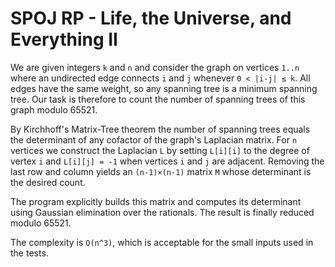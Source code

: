 # SPOJ RP - Life, the Universe, and Everything II

We are given integers `k` and `n` and consider the graph on vertices `1..n` where
an undirected edge connects `i` and `j` whenever `0 < |i-j| ≤ k`.
All edges have the same weight, so any spanning tree is a minimum spanning tree.
Our task is therefore to count the number of spanning trees of this graph modulo
65521.

By Kirchhoff's Matrix-Tree theorem the number of spanning trees equals the
determinant of any cofactor of the graph's Laplacian matrix.  For `n` vertices we
construct the Laplacian `L` by setting `L[i][i]` to the degree of vertex `i` and
`L[i][j] = -1` when vertices `i` and `j` are adjacent.  Removing the last row and
column yields an `(n-1)×(n-1)` matrix `M` whose determinant is the desired count.

The program explicitly builds this matrix and computes its determinant using
Gaussian elimination over the rationals.  The result is finally reduced modulo
65521.

The complexity is `O(n^3)`, which is acceptable for the small inputs used in the
tests.
